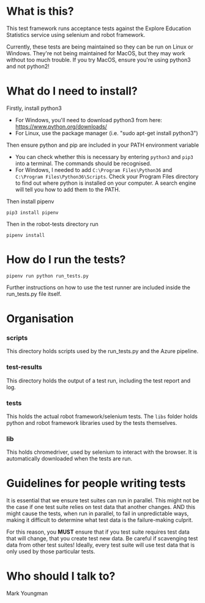 # What is this?

This test framework runs acceptance tests against the Explore Education Statistics service using selenium and robot framework.

Currently, these tests are being maintained so they can be run on Linux or Windows. They're not being maintained for MacOS, but they may work without too much trouble. If you try MacOS, ensure you're using python3 and not python2!

# What do I need to install?

Firstly, install python3
   * For Windows, you'll need to download python3 from here: https://www.python.org/downloads/
   * For Linux, use the package manager (i.e. "sudo apt-get install python3")

Then ensure python and pip are included in your PATH environment variable
   * You can check whether this is necessary by entering `python3` and `pip3` into a terminal. The commands should be recognised.
   * For Windows, I needed to add `C:\Program Files\Python36` and `C:\Program Files\Python36\Scripts`. Check your Program Files directory to find out where python is installed on your computer. A search engine will tell you how to add them to the PATH. 
   
Then install pipenv
```
pip3 install pipenv
```

Then in the robot-tests directory run
```
pipenv install
```

# How do I run the tests?

```
pipenv run python run_tests.py
```

Further instructions on how to use the test runner are included inside the run\_tests.py file itself.

# Organisation

### scripts
This directory holds scripts used by the run\_tests.py and the Azure pipeline.

### test-results
This directory holds the output of a test run, including the test report and log.

### tests
This holds the actual robot framework/selenium tests. The `libs` folder holds python and robot framework libraries used by the tests themselves.

### lib
This holds chromedriver, used by selenium to interact with the browser. It is automatically downloaded when the tests are run.

# Guidelines for people writing tests

It is essential that we ensure test suites can run in parallel. This might not be the case if one test suite relies on test data that another changes. AND this might cause the tests, when run in parallel, to fail in unpredictable ways, making it difficult to determine what test data is the failure-making culprit.

For this reason, you **MUST** ensure that if you test suite requires test data that will change, that you create test new data. Be careful if scavenging test data from other test suites! Ideally, every test suite will use test data that is only used by those particular tests.

# Who should I talk to?

Mark Youngman
